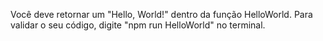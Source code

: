 Você deve retornar um "Hello, World!" dentro da função HelloWorld.
Para validar o seu código, digite "npm run HelloWorld" no terminal.